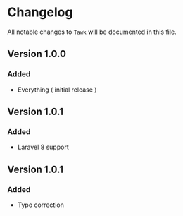 # Changelog

All notable changes to `Tawk` will be documented in this file.

## Version 1.0.0

### Added
- Everything ( initial release )

## Version 1.0.1

### Added
- Laravel 8 support

## Version 1.0.1

### Added
- Typo correction
